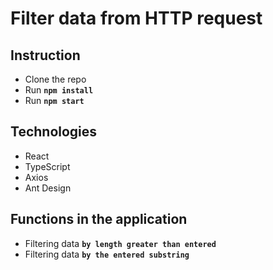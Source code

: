 # Filter data from HTTP request

## Instruction

- Clone the repo
- Run **`npm install`**
- Run **`npm start`**

## Technologies

- React
- TypeScript
- Axios
- Ant Design

## Functions in the application

- Filtering data **`by length greater than entered`** 
- Filtering data **`by the entered substring`**
